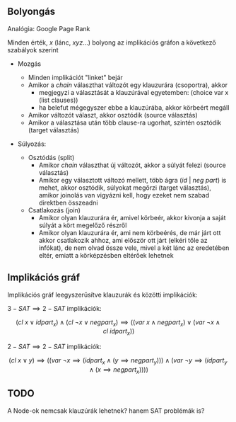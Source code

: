 ## Bolyongás

Analógia: Google Page Rank

Minden érték, $x$ (lánc, $xyz...$) bolyong az implikációs gráfon a következő szabályok szerint

- Mozgás 
  - Minden implikációt "linket" bejár 
  - Amikor a $chain$ választhat változót egy klauzurára (csoportra), akkor 
    - megjegyzi a választását a klauzúrával egyetemben: (choice var x (list clauses))
	- ha belefut mégegyszer ebbe a klauzúrába, akkor körbeért megáll
  - Amikor változót választ, akkor osztódik (source választás)
  - Amikor a választása után több clause-ra ugorhat, szintén osztódik (target választás)
 
- Súlyozás:
  - Osztódás (split)
	- Amikor $chain$ választhat új változót, akkor a súlyát felezi (source választás)
	- Amikor egy választott változó mellett, több ágra ($id$ | $neg$ $part$) is mehet, akkor osztódik, súlyokat megőrzi 
    (target választás), amikor joinolás van vigyázni kell, hogy ezeket nem szabad direktben összeadni
  - Csatlakozás (join)
	- Amikor olyan klauzurára ér, amivel körbeér, akkor kivonja a saját súlyát a kört megelőző részről
	- Amikor olyan klauzurára ér, ami nem körbeérés, de már járt ott akkor csatlakozik ahhoz, ami 
	  először ott járt (elkéri tőle az infókat), de nem olvad össze vele, mivel a két lánc az eredetében
	  eltér, emiatt a körképzésben eltérőek lehetnek

## Implikációs gráf

Implikációs gráf leegyszerűsítve klauzurák és közötti implikációk:

$3-SAT \implies 2-SAT$ implikációk:

$$
(cl \ x \lor idpart_x) \land (cl \ \lnot x \lor negpart_x) \implies 
(
	(var \ x \land negpart_x) 
	\lor 
	(var \ \lnot x \land cl \ idpart_x)
)
$$

$2-SAT \implies 2-SAT$ implikációk:

$$
(cl \ x \lor y) \implies 
(
	(var \ \lnot x \implies (idpart_x \land (y \implies negpart_y))) 
	\land
	(var \ \lnot y \implies (idpart_y \land (x \implies negpart_x)))
)
$$

## TODO

A Node-ok nemcsak klauzúrák lehetnek? hanem SAT problémák is?